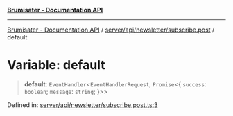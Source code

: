 [**Brumisater - Documentation API**](../../../../../README.md)

***

[Brumisater - Documentation API](../../../../../README.md) / [server/api/newsletter/subscribe.post](../README.md) / default

# Variable: default

> **default**: `EventHandler`\<`EventHandlerRequest`, `Promise`\<\{ `success`: `boolean`; `message`: `string`; \}\>\>

Defined in: [server/api/newsletter/subscribe.post.ts:3](https://github.com/your-repo/brumisater-nuxt4/blob/main/server/api/newsletter/subscribe.post.ts#L3)
